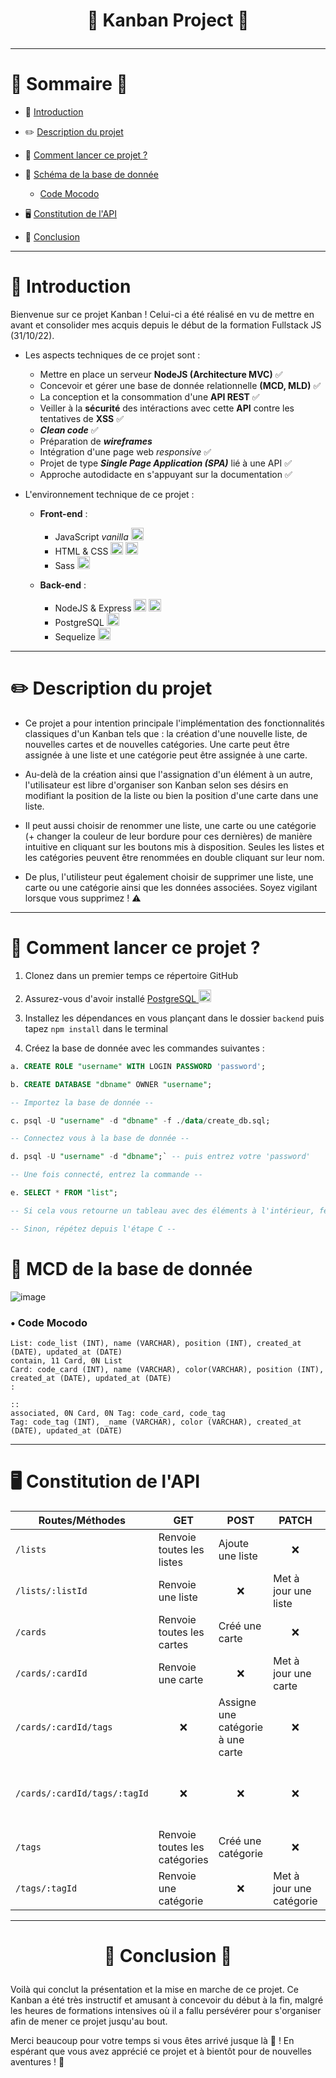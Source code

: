 # <p align=center> :tada:  Kanban Project :tada:  </p> 
---
# :memo: Sommaire :memo:

- :wave: [Introduction](#introduction)

- :pencil2: [Description du projet](#description)

- :rocket: [Comment lancer ce projet ?](#start)

- :art: [Schéma de la base de donnée](#mcd)
  - [Code Mocodo](#mocodo)
  
- :desktop_computer: [Constitution de l'API](#api) 

- :confetti_ball: [Conclusion](#conclusion)
---
# :wave: <a id="introduction"></a> Introduction

Bienvenue sur ce projet Kanban ! Celui-ci a été réalisé en vu de mettre en avant et consolider mes acquis depuis le début de la formation Fullstack JS (31/10/22).

- Les aspects techniques de ce projet sont :
  - Mettre en place un serveur **NodeJS (Architecture MVC)** :white_check_mark: 
  - Concevoir et gérer une base de donnée relationnelle **(MCD, MLD)** :white_check_mark: 
  - La conception et la consommation d'une **API REST** :white_check_mark: 
  - Veiller à la **sécurité** des intéractions avec cette **API** contre les tentatives de **XSS** :white_check_mark: 
  - **_Clean code_** :white_check_mark: 
  - Préparation de **_wireframes_**
  - Intégration d'une page web _responsive_ :white_check_mark: 
  - Projet de type **_Single Page Application (SPA)_** lié à une API :white_check_mark: 
  - Approche autodidacte en s'appuyant sur la documentation :white_check_mark: 
  
- L'environnement technique de ce projet :
  - **Front-end** :
    - JavaScript _vanilla_ <img src="https://user-images.githubusercontent.com/115977341/217671341-d883f8f0-29ce-456f-822c-84f60c101a2c.png" width="20px" height="20px">
    - HTML & CSS <img src="https://cdn-icons-png.flaticon.com/512/5968/5968267.png" width="20px" height="20px"> <img src="https://cdn-icons-png.flaticon.com/512/5968/5968242.png" width="20px" height="20px"> 
    - Sass <img src="https://cdn-icons-png.flaticon.com/512/919/919831.png" width="20px" height="20px">
   
   - **Back-end** :
   
      - NodeJS & Express <img src="https://user-images.githubusercontent.com/115977341/213268794-13c5eba2-47b4-4e6b-bd35-e680dc25d850.png" width="20px" height="20px"> <img src="https://user-images.githubusercontent.com/115977341/213268782-c620c3a9-f321-4e08-90bd-d545336be168.png" width="20px" height="20px">
      - PostgreSQL <img src="https://cdn-icons-png.flaticon.com/512/5968/5968342.png" width="20px" height="20px">
      - Sequelize <img src="https://sequelize.org/img/logo.svg" width="20px" height="20px">
      
-------
      
# :pencil2: <a id="description"></a> Description du projet

- Ce projet a pour intention principale l'implémentation des fonctionnalités classiques d'un Kanban tels que : la création d'une nouvelle liste, de nouvelles cartes et de nouvelles catégories. Une carte peut être assignée à une liste et une catégorie peut être assignée à une carte.

- Au-delà de la création ainsi que l'assignation d'un élément à un autre, l'utilisateur est libre d'organiser son Kanban selon ses désirs en modifiant la position de la liste ou bien la position d'une carte dans une liste.

- Il peut aussi choisir de renommer une liste, une carte ou une catégorie (+ changer la couleur de leur bordure pour ces dernières) de manière intuitive en cliquant sur les boutons mis à disposition. Seules les listes et les catégories peuvent être renommées en double cliquant sur leur nom.

- De plus, l'utilisteur peut également choisir de supprimer une liste, une carte ou une catégorie ainsi que les données associées. Soyez vigilant lorsque vous supprimez ! :warning:

-------------

# :rocket: <a id="start"></a> Comment lancer ce projet ?

  1) Clonez dans un premier temps ce répertoire GitHub
  
  2) Assurez-vous d'avoir installé <a href="https://www.postgresql.org/download/" target="_blank"> PostgreSQL </a> <img src="https://cdn-icons-png.flaticon.com/512/5968/5968342.png" width="20px" height="20px">
  3) Installez les dépendances en vous plançant dans le dossier `backend` puis tapez `npm install` dans le terminal
  4) Créez la base de donnée avec les commandes suivantes :
  
```sql
a. CREATE ROLE "username" WITH LOGIN PASSWORD 'password';

b. CREATE DATABASE "dbname" OWNER "username";

-- Importez la base de donnée --

c. psql -U "username" -d "dbname" -f ./data/create_db.sql;

-- Connectez vous à la base de donnée --

d. psql -U "username" -d "dbname";` -- puis entrez votre 'password'

-- Une fois connecté, entrez la commande --

e. SELECT * FROM "list";

-- Si cela vous retourne un tableau avec des éléments à l'intérieur, féliciations vous avez importé la base de donnée ! --

-- Sinon, répétez depuis l'étape C --
```
  
# <a id="mcd"></a> :art: MCD de la base de donnée

![image](https://github.com/Ynck-Hng/Kanban-Portfolio/assets/115977341/e2480ecc-e1e3-45c3-b010-3f456b793541)

### <a id="mocodo"></a> • Code Mocodo

```
List: code_list (INT), name (VARCHAR), position (INT), created_at (DATE), updated_at (DATE)
contain, 11 Card, 0N List
Card: code_card (INT), name (VARCHAR), color(VARCHAR), position (INT), created_at (DATE), updated_at (DATE)
:

::
associated, 0N Card, 0N Tag: code_card, code_tag
Tag: code_tag (INT), _name (VARCHAR), color (VARCHAR), created_at (DATE), updated_at (DATE)
```
---

# <a id="api"></a> :desktop_computer: Constitution de l'API
|  Routes/Méthodes | GET | POST | PATCH | PUT | DELETE |
|---|---|---|---|---|---|
| `/lists` | Renvoie toutes les listes   | Ajoute une liste | <div align="center">:x:</div> | <div align="center">:x:</div> | <div align="center">:x:</div> |
| `/lists/:listId` | Renvoie une liste  | <div align="center">:x:</div> | Met à jour une liste | <div align="center">:x:</div> | Supprime une liste |
| `/cards` | Renvoie toutes les cartes  | Créé une carte | <div align="center">:x:</div>  | <div align="center">:x:</div> | <div align="center">:x:</div> |
| `/cards/:cardId` | Renvoie une carte | <div align="center">:x:</div> | Met à jour une carte  | <div align="center">:x:</div> | Supprime une carte |
| `/cards/:cardId/tags`  | <div align="center">:x:</div> | Assigne une catégorie à une carte  | <div align="center">:x:</div> | <p align="center">:x:</div>  | <div align="center">:x:</div> |
| `/cards/:cardId/tags/:tagId`  | <div align="center">:x:</div> | <div align="center">:x:</div> | <div align="center">:x:</div> | <div align="center">:x:</div> | Retire une catégorie à une carte |
| `/tags`  | Renvoie toutes les catégories  | Créé une catégorie  | <div align="center">:x:</div>  | <div align="center">:x:</div> | <div align="center">:x:</div> |
| `/tags/:tagId` | Renvoie une catégorie | <div align="center">:x:</div> | Met à jour une catégorie | <div align="center">:x:</div> | Supprime une catégorie |

----
# <a id="conclusion"></a> <p align="center"> :confetti_ball: Conclusion :confetti_ball:  </p>

Voilà qui conclut la présentation et la mise en marche de ce projet. Ce Kanban a été très instructif et amusant à concevoir du début à la fin, malgré les heures de formations intensives où il a fallu persévérer pour s'organiser afin de mener ce projet jusqu'au bout. 

Merci beaucoup pour votre temps si vous êtes arrivé jusque là :muscle: ! En espérant que vous avez apprécié ce projet et à bientôt pour de nouvelles aventures ! :wave: 
